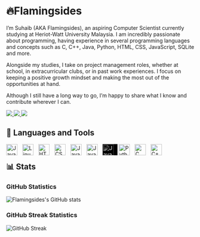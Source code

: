 # 🔥Flamingsides

I’m Suhaib (AKA Flamingsides), an aspiring Computer Scientist currently studying at Heriot-Watt University Malaysia. I am incredibly passionate about programming, having experience in several programming languages and concepts such as C, C++, Java, Python, HTML, CSS, JavaScript, SQLite and more.

Alongside my studies, I take on project management roles, whether at school, in extracurricular clubs, or in past work experiences. I focus on keeping a positive growth mindset and making the most out of the opportunities at hand.

Although I still have a long way to go, I’m happy to share what I know and contribute wherever I can.

<a href="https://www.linkedin.com/in/suhaib-hameed-zuberi/">
    <img src="https://custom-icon-badges.demolab.com/badge/LinkedIn-blue?style=for-the-badge&logo=linkedin&logoColor=white">
</a>
<a href="mailto:suhaib.zuberi2@gmail.com">
    <img src="https://custom-icon-badges.demolab.com/badge/Email-red?style=for-the-badge&logo=mail&logoColor=white">
</a>
<a href="https://api.whatsapp.com/send?phone=601139814185&text=Hi%20Suhaib!%20👋%0AI%20saw%20your%20profile%20online%20and%20would%20like%20to%20talk.">
    <img src="https://custom-icon-badges.demolab.com/badge/WhatsApp-dark_green?style=for-the-badge&logo=whatsapp&logoColor=white">
</a>
<br>

## 🧰 Languages and Tools

<img align="left" alt="Java" width="30px" style="padding-right:10px;" src="https://cdn.jsdelivr.net/gh/devicons/devicon/icons/java/java-original.svg"/>
<img align="left" alt="Linux" width="30px" style="padding-right:10px;" src="https://cdn.jsdelivr.net/gh/devicons/devicon/icons/linux/linux-original.svg" />
<img align="left" alt="HTML" width="30px" style="padding-right:10px;" src="https://cdn.jsdelivr.net/gh/devicons/devicon/icons/html5/html5-plain.svg" />
<img align="left" alt="CSS" width="30px" style="padding-right:10px;" src="https://cdn.jsdelivr.net/gh/devicons/devicon/icons/css3/css3-plain.svg" />
<img align="left" alt="JavaScript" width="30px" style="padding-right:10px;" src="https://cdn.jsdelivr.net/gh/devicons/devicon/icons/javascript/javascript-plain.svg" />
<img align="left" alt="JavaScript" width="30px" style="padding-right:10px;" src="https://cdn.jsdelivr.net/gh/devicons/devicon@latest/icons/bootstrap/bootstrap-original.svg" />
<img align="left" alt="JavaScript" width="30px" style="padding-right:10px; filter: invert(99%) sepia(1%) saturate(2%) hue-rotate(160deg) brightness(105%) contrast(101%); background-color: white;" src="https://cdn.jsdelivr.net/gh/devicons/devicon@latest/icons/flask/flask-original.svg" />
<img align="left" alt="Python" width="30px" style="padding-right:10px;" src="https://cdn.jsdelivr.net/gh/devicons/devicon/icons/python/python-plain.svg" />
<img align="left" alt="C" width="30px" style="padding-right:10px;" src="https://cdn.jsdelivr.net/gh/devicons/devicon/icons/c/c-plain.svg" />
<img align="left" alt="C++" width="30px" style="padding-right:10px;" src="https://cdn.jsdelivr.net/gh/devicons/devicon/icons/cplusplus/cplusplus-plain.svg" />
<br>

## 📊 Stats

### GitHub Statistics
![Flamingsides's GitHub stats](https://github-readme-stats.vercel.app/api?username=Flamingsides&show_icons=true&theme=gruvbox)

### GitHub Streak Statistics
![GitHub Streak](https://streak-stats.demolab.com?user=Flamingsides&theme=gruvbox&border_radius=4.5)
